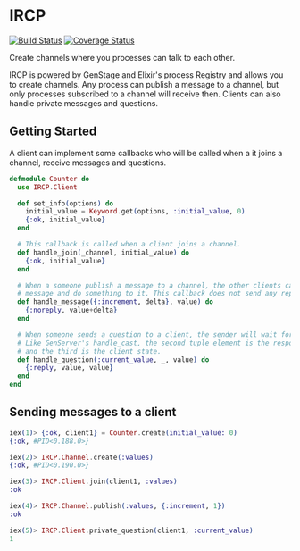 # IRCP

[![Build Status](https://travis-ci.org/bernardolins/ircp.svg?branch=master)](https://travis-ci.org/bernardolins/ircp)
[![Coverage Status](https://coveralls.io/repos/github/bernardolins/ircp/badge.svg?branch=master)](https://coveralls.io/github/bernardolins/ircp?branch=master)

Create channels where you processes can talk to each other.

IRCP is powered by GenStage and Elixir's process Registry and allows you to create channels. Any process can publish a message to a channel, but only processes subscribed to a channel will receive then. Clients can also handle private messages and questions.

## Getting Started

A client can implement some callbacks who will be called when a it joins a channel, receive messages and questions.

```elixir
defmodule Counter do
  use IRCP.Client

  def set_info(options) do
    initial_value = Keyword.get(options, :initial_value, 0)
    {:ok, initial_value}
  end

  # This callback is called when a client joins a channel.
  def handle_join(_channel, initial_value) do
    {:ok, initial_value}
  end

  # When a someone publish a message to a channel, the other clients can handle that
  # message and do something to it. This callback does not send any reply to the sender.
  def handle_message({:increment, delta}, value) do
    {:noreply, value+delta}
  end

  # When someone sends a question to a client, the sender will wait for a reply.
  # Like GenServer's handle_cast, the second tuple element is the response
  # and the third is the client state.
  def handle_question(:current_value, _, value) do
    {:reply, value, value}
  end
end
```

## Sending messages to a client

```elixir
iex(1)> {:ok, client1} = Counter.create(initial_value: 0)
{:ok, #PID<0.188.0>}

iex(2)> IRCP.Channel.create(:values)
{:ok, #PID<0.190.0>}

iex(3)> IRCP.Client.join(client1, :values)
:ok

iex(4)> IRCP.Channel.publish(:values, {:increment, 1})
:ok

iex(5)> IRCP.Client.private_question(client1, :current_value)
1
```
